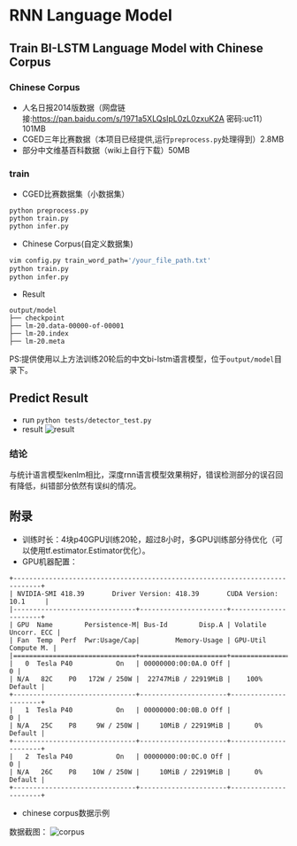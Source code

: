 # RNN Language Model

## Train BI-LSTM Language Model with Chinese Corpus

### Chinese Corpus

- 人名日报2014版数据（网盘链接:https://pan.baidu.com/s/1971a5XLQsIpL0zL0zxuK2A  密码:uc11）101MB
- CGED三年比赛数据（本项目已经提供,运行`preprocess.py`处理得到）2.8MB
- 部分中文维基百科数据（wiki上自行下载）50MB


### train

- CGED比赛数据集（小数据集）
```
python preprocess.py
python train.py
python infer.py

```
- Chinese Corpus(自定义数据集)
```bash
vim config.py train_word_path='/your_file_path.txt'
python train.py
python infer.py
```

- Result
```
output/model
├── checkpoint
├── lm-20.data-00000-of-00001
├── lm-20.index
├── lm-20.meta
```

PS:提供使用以上方法训练20轮后的中文bi-lstm语言模型，位于`output/model`目录下。

## Predict Result
- run
 `python tests/detector_test.py`
- result
![result](https://github.com/shibing624/pycorrector/blob/master/pycorrector/data/git_image/bert_finetuned_ch_result.png)

### 结论
与统计语言模型kenlm相比，深度rnn语言模型效果稍好，错误检测部分的误召回有降低，纠错部分依然有误纠的情况。

## 附录
- 训练时长：4块p40GPU训练20轮，超过8小时，多GPU训练部分待优化（可以使用tf.estimator.Estimator优化）。
- GPU机器配置：
```
+-----------------------------------------------------------------------------+
| NVIDIA-SMI 418.39       Driver Version: 418.39       CUDA Version: 10.1     |
|-------------------------------+----------------------+----------------------+
| GPU  Name        Persistence-M| Bus-Id        Disp.A | Volatile Uncorr. ECC |
| Fan  Temp  Perf  Pwr:Usage/Cap|         Memory-Usage | GPU-Util  Compute M. |
|===============================+======================+======================|
|   0  Tesla P40           On   | 00000000:00:0A.0 Off |                    0 |
| N/A   82C    P0   172W / 250W |  22747MiB / 22919MiB |    100%      Default |
+-------------------------------+----------------------+----------------------+
|   1  Tesla P40           On   | 00000000:00:0B.0 Off |                    0 |
| N/A   25C    P8     9W / 250W |     10MiB / 22919MiB |      0%      Default |
+-------------------------------+----------------------+----------------------+
|   2  Tesla P40           On   | 00000000:00:0C.0 Off |                    0 |
| N/A   26C    P8    10W / 250W |     10MiB / 22919MiB |      0%      Default |
+-------------------------------+----------------------+----------------------+

```
- chinese corpus数据示例


数据截图：
![corpus](https://github.com/shibing624/pycorrector/blob/master/pycorrector/data/git_image/peoplecorpus.png)